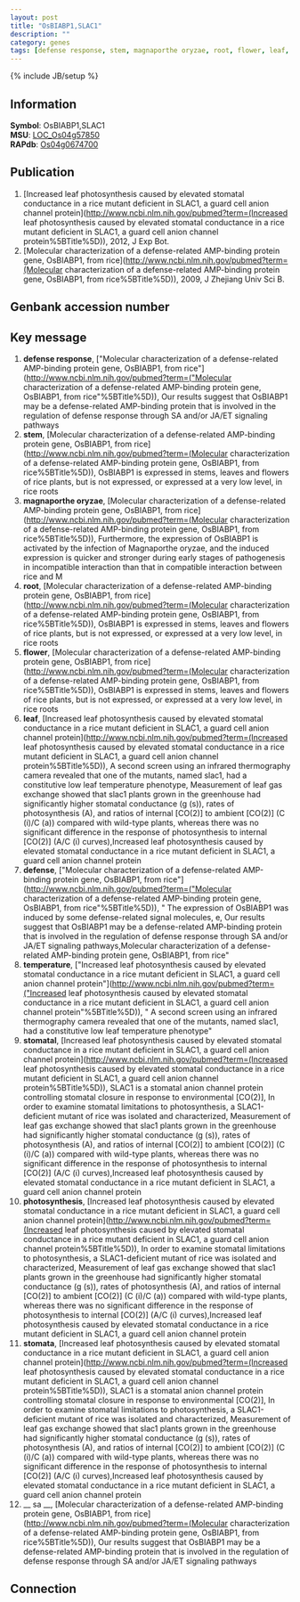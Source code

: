 ```yaml
---
layout: post
title: "OsBIABP1,SLAC1"
description: ""
category: genes
tags: [defense response, stem, magnaporthe oryzae, root, flower, leaf, defense, temperature, stomatal, photosynthesis, stomata,  sa ]
---
```

{% include JB/setup %}

## Information
__Symbol__: OsBIABP1,SLAC1  
__MSU__: [LOC_Os04g57850](http://rice.plantbiology.msu.edu/cgi-bin/ORF_infopage.cgi?orf=LOC_Os04g57850)  
__RAPdb__: [Os04g0674700](http://rapdb.dna.affrc.go.jp/viewer/gbrowse_details/irgsp1?name=Os04g0674700)  

## Publication
1. [Increased leaf photosynthesis caused by elevated stomatal conductance in a rice mutant deficient in SLAC1, a guard cell anion channel protein](http://www.ncbi.nlm.nih.gov/pubmed?term=(Increased leaf photosynthesis caused by elevated stomatal conductance in a rice mutant deficient in SLAC1, a guard cell anion channel protein%5BTitle%5D)), 2012, J Exp Bot.
2. [Molecular characterization of a defense-related AMP-binding protein gene, OsBIABP1, from rice](http://www.ncbi.nlm.nih.gov/pubmed?term=(Molecular characterization of a defense-related AMP-binding protein gene, OsBIABP1, from rice%5BTitle%5D)), 2009, J Zhejiang Univ Sci B.

## Genbank accession number

## Key message
1. __defense response__, ["Molecular characterization of a defense-related AMP-binding protein gene, OsBIABP1, from rice"](http://www.ncbi.nlm.nih.gov/pubmed?term=("Molecular characterization of a defense-related AMP-binding protein gene, OsBIABP1, from rice"%5BTitle%5D)),  Our results suggest that OsBIABP1 may be a defense-related AMP-binding protein that is involved in the regulation of defense response through SA and/or JA/ET signaling pathways
2. __stem__, [Molecular characterization of a defense-related AMP-binding protein gene, OsBIABP1, from rice](http://www.ncbi.nlm.nih.gov/pubmed?term=(Molecular characterization of a defense-related AMP-binding protein gene, OsBIABP1, from rice%5BTitle%5D)),  OsBIABP1 is expressed in stems, leaves and flowers of rice plants, but is not expressed, or expressed at a very low level, in rice roots
3. __magnaporthe oryzae__, [Molecular characterization of a defense-related AMP-binding protein gene, OsBIABP1, from rice](http://www.ncbi.nlm.nih.gov/pubmed?term=(Molecular characterization of a defense-related AMP-binding protein gene, OsBIABP1, from rice%5BTitle%5D)),  Furthermore, the expression of OsBIABP1 is activated by the infection of Magnaporthe oryzae, and the induced expression is quicker and stronger during early stages of pathogenesis in incompatible interaction than that in compatible interaction between rice and M
4. __root__, [Molecular characterization of a defense-related AMP-binding protein gene, OsBIABP1, from rice](http://www.ncbi.nlm.nih.gov/pubmed?term=(Molecular characterization of a defense-related AMP-binding protein gene, OsBIABP1, from rice%5BTitle%5D)),  OsBIABP1 is expressed in stems, leaves and flowers of rice plants, but is not expressed, or expressed at a very low level, in rice roots
5. __flower__, [Molecular characterization of a defense-related AMP-binding protein gene, OsBIABP1, from rice](http://www.ncbi.nlm.nih.gov/pubmed?term=(Molecular characterization of a defense-related AMP-binding protein gene, OsBIABP1, from rice%5BTitle%5D)),  OsBIABP1 is expressed in stems, leaves and flowers of rice plants, but is not expressed, or expressed at a very low level, in rice roots
6. __leaf__, [Increased leaf photosynthesis caused by elevated stomatal conductance in a rice mutant deficient in SLAC1, a guard cell anion channel protein](http://www.ncbi.nlm.nih.gov/pubmed?term=(Increased leaf photosynthesis caused by elevated stomatal conductance in a rice mutant deficient in SLAC1, a guard cell anion channel protein%5BTitle%5D)),  A second screen using an infrared thermography camera revealed that one of the mutants, named slac1, had a constitutive low leaf temperature phenotype, Measurement of leaf gas exchange showed that slac1 plants grown in the greenhouse had significantly higher stomatal conductance (g (s)), rates of photosynthesis (A), and ratios of internal [CO(2)] to ambient [CO(2)] (C (i)/C (a)) compared with wild-type plants, whereas there was no significant difference in the response of photosynthesis to internal [CO(2)] (A/C (i) curves),Increased leaf photosynthesis caused by elevated stomatal conductance in a rice mutant deficient in SLAC1, a guard cell anion channel protein
7. __defense__, ["Molecular characterization of a defense-related AMP-binding protein gene, OsBIABP1, from rice"](http://www.ncbi.nlm.nih.gov/pubmed?term=("Molecular characterization of a defense-related AMP-binding protein gene, OsBIABP1, from rice"%5BTitle%5D)), " The expression of OsBIABP1 was induced by some defense-related signal molecules, e, Our results suggest that OsBIABP1 may be a defense-related AMP-binding protein that is involved in the regulation of defense response through SA and/or JA/ET signaling pathways,Molecular characterization of a defense-related AMP-binding protein gene, OsBIABP1, from rice"
8. __temperature__, ["Increased leaf photosynthesis caused by elevated stomatal conductance in a rice mutant deficient in SLAC1, a guard cell anion channel protein"](http://www.ncbi.nlm.nih.gov/pubmed?term=("Increased leaf photosynthesis caused by elevated stomatal conductance in a rice mutant deficient in SLAC1, a guard cell anion channel protein"%5BTitle%5D)), " A second screen using an infrared thermography camera revealed that one of the mutants, named slac1, had a constitutive low leaf temperature phenotype"
9. __stomatal__, [Increased leaf photosynthesis caused by elevated stomatal conductance in a rice mutant deficient in SLAC1, a guard cell anion channel protein](http://www.ncbi.nlm.nih.gov/pubmed?term=(Increased leaf photosynthesis caused by elevated stomatal conductance in a rice mutant deficient in SLAC1, a guard cell anion channel protein%5BTitle%5D)),  SLAC1 is a stomatal anion channel protein controlling stomatal closure in response to environmental [CO(2)], In order to examine stomatal limitations to photosynthesis, a SLAC1-deficient mutant of rice was isolated and characterized, Measurement of leaf gas exchange showed that slac1 plants grown in the greenhouse had significantly higher stomatal conductance (g (s)), rates of photosynthesis (A), and ratios of internal [CO(2)] to ambient [CO(2)] (C (i)/C (a)) compared with wild-type plants, whereas there was no significant difference in the response of photosynthesis to internal [CO(2)] (A/C (i) curves),Increased leaf photosynthesis caused by elevated stomatal conductance in a rice mutant deficient in SLAC1, a guard cell anion channel protein
10. __photosynthesis__, [Increased leaf photosynthesis caused by elevated stomatal conductance in a rice mutant deficient in SLAC1, a guard cell anion channel protein](http://www.ncbi.nlm.nih.gov/pubmed?term=(Increased leaf photosynthesis caused by elevated stomatal conductance in a rice mutant deficient in SLAC1, a guard cell anion channel protein%5BTitle%5D)),  In order to examine stomatal limitations to photosynthesis, a SLAC1-deficient mutant of rice was isolated and characterized, Measurement of leaf gas exchange showed that slac1 plants grown in the greenhouse had significantly higher stomatal conductance (g (s)), rates of photosynthesis (A), and ratios of internal [CO(2)] to ambient [CO(2)] (C (i)/C (a)) compared with wild-type plants, whereas there was no significant difference in the response of photosynthesis to internal [CO(2)] (A/C (i) curves),Increased leaf photosynthesis caused by elevated stomatal conductance in a rice mutant deficient in SLAC1, a guard cell anion channel protein
11. __stomata__, [Increased leaf photosynthesis caused by elevated stomatal conductance in a rice mutant deficient in SLAC1, a guard cell anion channel protein](http://www.ncbi.nlm.nih.gov/pubmed?term=(Increased leaf photosynthesis caused by elevated stomatal conductance in a rice mutant deficient in SLAC1, a guard cell anion channel protein%5BTitle%5D)),  SLAC1 is a stomatal anion channel protein controlling stomatal closure in response to environmental [CO(2)], In order to examine stomatal limitations to photosynthesis, a SLAC1-deficient mutant of rice was isolated and characterized, Measurement of leaf gas exchange showed that slac1 plants grown in the greenhouse had significantly higher stomatal conductance (g (s)), rates of photosynthesis (A), and ratios of internal [CO(2)] to ambient [CO(2)] (C (i)/C (a)) compared with wild-type plants, whereas there was no significant difference in the response of photosynthesis to internal [CO(2)] (A/C (i) curves),Increased leaf photosynthesis caused by elevated stomatal conductance in a rice mutant deficient in SLAC1, a guard cell anion channel protein
12. __ sa __, [Molecular characterization of a defense-related AMP-binding protein gene, OsBIABP1, from rice](http://www.ncbi.nlm.nih.gov/pubmed?term=(Molecular characterization of a defense-related AMP-binding protein gene, OsBIABP1, from rice%5BTitle%5D)),  Our results suggest that OsBIABP1 may be a defense-related AMP-binding protein that is involved in the regulation of defense response through SA and/or JA/ET signaling pathways

## Connection


